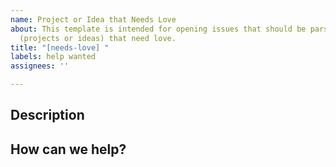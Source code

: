 ```yaml
---
name: Project or Idea that Needs Love
about: This template is intended for opening issues that should be parsed as items
  (projects or ideas) that need love.
title: "[needs-love] "
labels: help wanted
assignees: ''

---
```


## Description

<!-- Write out a description or your project or idea. 
      If relevant, include links to code, documentation, or other notes-->

## How can we help?

<!--Write out the scope of help that you are looking for. 
     Do helpers need any specific skill set?
     To what extent are you available to answer questions?-->

